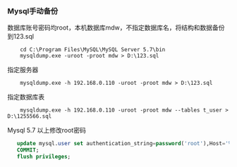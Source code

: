 ### Mysql手动备份
数据库账号密码均root，本机数据库mdw，不指定数据库名，将结构和数据备份到123.sql
```base
    cd C:\Program Files\MySQL\MySQL Server 5.7\bin
    mysqldump.exe -uroot -proot mdw > D:\123.sql
```

指定服务器
```base
    mysqldump.exe -h 192.168.0.110 -uroot -proot mdw > D:\123.sql
```

指定数据库表
```base
    mysqldump.exe -h 192.168.0.110 -uroot -proot mdw --tables t_user > D:\1255566.sql
```

Mysql 5.7 以上修改root密码
```sql
   update mysql.user set authentication_string=password('root'),Host='%' where user='root';
   COMMIT;
   flush privileges;
```
